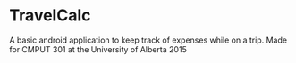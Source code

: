 # TravelCalc
A basic android application to keep track of expenses while on a trip.
Made for CMPUT 301 at the University of Alberta 2015


